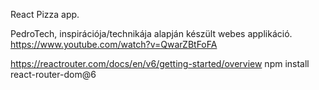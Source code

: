 React Pizza app.

PedroTech, inspirációja/technikája alapján készült webes applikáció.
https://www.youtube.com/watch?v=QwarZBtFoFA



https://reactrouter.com/docs/en/v6/getting-started/overview
npm install react-router-dom@6
